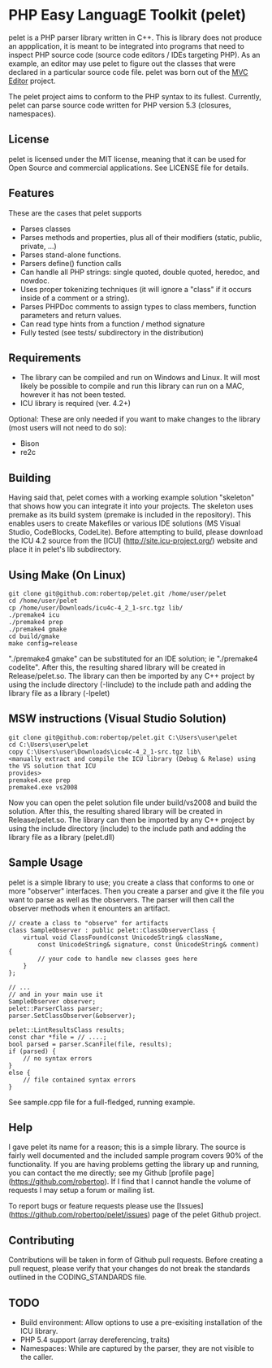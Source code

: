 PHP Easy LanguagE Toolkit (pelet)
=================================

pelet is a PHP parser library written in C++.  This is library does not produce an
appplication,  it is meant to be integrated into programs that need to inspect PHP
source code (source code editors / IDEs targeting PHP). As an example, an editor may
use pelet to figure out the classes that were declared in a particular source code
file. pelet was born out of the [MVC Editor](http://code.google.com/p/mvc-editor) 
project.

The pelet project aims to conform to the PHP syntax to its fullest.  Currently, pelet
can parse source code written for PHP version 5.3 (closures, namespaces).

License
-------
pelet is licensed under the MIT license, meaning that it can be used for Open Source
and commercial applications. See LICENSE file for details.

Features
--------
These are the cases that pelet supports

- Parses classes
- Parses methods and properties, plus all of their modifiers (static, public, private, ...)
- Parses stand-alone functions.  
- Parsers define() function calls
- Can handle all PHP strings: single quoted, double quoted, heredoc, and nowdoc.
- Uses proper tokenizing techniques (it will ignore a "class" if it occurs inside of a comment or a string).
- Parses PHPDoc comments to assign types to class members, function parameters and return values.
- Can read type hints from a function / method signature
- Fully tested (see tests/ subdirectory in the distribution)

Requirements
-------------
- The library can be compiled and run on Windows and Linux. It will most likely be 
possible to compile and run this library can run on a MAC, however it has not been 
tested.
- ICU library is required (ver. 4.2+)

Optional: These are only needed if you want to make changes to the library (most
users will not need to do so):

- Bison
- re2c 

Building 
---------

Having said that, pelet comes with a working example solution "skeleton" that shows how
you can integrate it into your projects.  The skeleton uses premake as its build system (premake is 
included in the repository). This enables users to create Makefiles or various IDE solutions (MS 
Visual Studio, CodeBlocks, CodeLite). Before attempting to build, please download the ICU 4.2 
source from the [ICU] (http://site.icu-project.org/) website and place it in pelet's lib subdirectory.

Using Make (On  Linux)
------------------------

	git clone git@github.com:robertop/pelet.git /home/user/pelet
	cd /home/user/pelet
	cp /home/user/Downloads/icu4c-4_2_1-src.tgz lib/
	./premake4 icu
	./premake4 prep
	./premake4 gmake
	cd build/gmake
	make config=release

"./premake4 gmake" can be substituted for an IDE solution; ie "./premake4 codelite". After this, the
resulting shared library will be created in Release/pelet.so. The library can then be imported
by any C++ project by using the include directory (-Iinclude) to the include path and adding the 
library file as a library (-lpelet)

MSW instructions (Visual Studio Solution)
------------------------------------------
	git clone git@github.com:robertop/pelet.git C:\Users\user\pelet
	cd C:\Users\user\pelet
	copy C:\Users\user\Downloads\icu4c-4_2_1-src.tgz lib\
	<manually extract and compile the ICU library (Debug & Relase) using the VS solution that ICU 
	provides>
	premake4.exe prep
	premake4.exe vs2008

Now you can open the pelet solution file under build/vs2008 and build the solution. After this, the
resulting shared library will be created in Release/pelet.so. The library can then be imported
by any C++ project by using the include directory (include) to the include path and adding the 
library file as a library (pelet.dll)

Sample Usage
-------------
pelet is a simple library to use; you create a class that conforms to one or more
"observer" interfaces. Then you create a parser and give it the file you want to 
parse as well as the observers.  The parser will then call the observer methods
when it enounters an artifact.

	// create a class to "observe" for artifacts
	class SampleObserver : public pelet::ClassObserverClass {
		virtual void ClassFound(const UnicodeString& className, 
			const UnicodeString& signature, const UnicodeString& comment) {
			// your code to handle new classes goes here
		}
	};
	
	// ...
	// and in your main use it
	SampleObserver observer;
	pelet::ParserClass parser;
	parser.SetClassObserver(&observer);
	
	pelet::LintResultsClass results;
	const char *file = // ....;
	bool parsed = parser.ScanFile(file, results);
	if (parsed) {
		// no syntax errors
	}
	else {
		// file contained syntax errors
	}


See sample.cpp file for a full-fledged, running example.

Help
-----
I gave pelet its name for a reason; this is a simple library.  The source is fairly well documented and 
the included sample program covers 90% of the functionality. If you are having problems getting the library
up and running, you can contact the me directly; see my Github [profile page] (https://github.com/robertop). 
If I find that I cannot handle the volume of requests I may setup a forum or mailing list.

To report bugs or feature requests please use the [Issues] (https://github.com/robertop/pelet/issues)
page of the pelet Github project. 

Contributing
-------------
Contributions will be taken in form of Github pull requests. Before creating a pull request, please 
verify that your changes do not break the standards outlined in the CODING_STANDARDS file.

TODO
-----
- Build environment: Allow options to use a pre-exisiting installation of the ICU library.
- PHP 5.4 support (array dereferencing, traits)
- Namespaces: While are captured by the parser, they are not visible to the caller.
